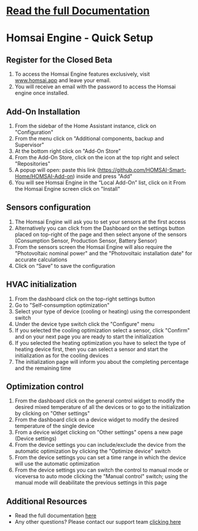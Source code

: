 # <u> [Read the full Documentation](https://doc.homsai.app/)</u>

# Homsai Engine - Quick Setup

## Register for the Closed Beta

1. To access the Homsai Engine features exclusively, visit www.homsai.app and leave your email.
2. You will receive an email with the password to access the Homsai engine once installed.

## Add-On Installation

1. From the sidebar of the Home Assistant instance, click on "Configuration"
2. From the menu click on "Additional components, backup and Supervisor"
3. At the bottom right click on "Add-On Store"
4. From the Add-On Store, click on the icon at the top right and select "Repositories"
5. A popup will open: paste this link (https://github.com/HOMSAI-Smart-Home/HOMSAI-Add-on) inside and press "Add"
6. You will see Homsai Engine in the “Local Add-On” list, click on it
   From the Homsai Engine screen click on "Install"

## Sensors configuration

1. The Homsai Engine will ask you to set your sensors at the first access
2. Alternatively you can click from the Dashboard on the settings button placed on top-right of the page and then select anyone of the sensors (Consumption Sensor, Production Sensor, Battery Sensor)
3. From the sensors screen the Homsai Engine will also require the "Photovoltaic nominal power" and the "Photovoltaic installation date" for accurate calculations
4. Click on “Save” to save the configuration

## HVAC initialization

1. From the dashboard click on the top-right settings button
2. Go to "Self-consumption optimization"
3. Select your type of device (cooling or heating) using the correspondent switch
4. Under the device type switch click the "Configure" menu
5. If you selected the cooling optimization select a sensor, click "Confirm" and on your next page you are ready to start the initialization
6. If you selected the heating optimization you have to select the type of heating device first, then you can select a sensor and start the initialization as for the cooling devices
7. The initialization page will inform you about the completing percentage and the remaining time

## Optimization control

1. From the dashboard click on the general control widget to modify the desired mixed temperature of all the devices or to go to the initialization by clicking on "Other settings"
2. From the dashboard click on a device widget to modify the desired temperature of the single device
3. From a device widget clicking on "Other settings" opens a new page (Device settings)
4. From the device settings you can include/exclude the device from the automatic optimization by clicking the "Optimize device" switch
5. From the device settings you can set a time range in which the device will use the automatic optimization
6. From the device settings you can switch the control to manual mode or viceversa to auto mode clicking the "Manual control" switch; using the manual mode will deabilitate the previous settings in this page

## Additional Resources

- Read the full documentation [here](https://doc.homsai.app/)
- Any other questions? Please contact our support team [clicking here](mailto:hello@homsai.app)

